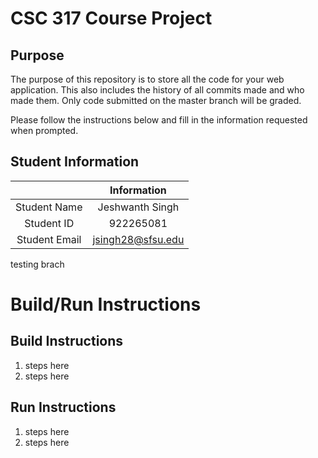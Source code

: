 # CSC 317 Course Project

## Purpose

The purpose of this repository is to store all the code for your web application. This also includes the history of all commits made and who made them. Only code submitted on the master branch will be graded.

Please follow the instructions below and fill in the information requested when prompted.

## Student Information

|               | Information   |
|:-------------:|:-------------:|
| Student Name  | Jeshwanth Singh    |
| Student ID    | 922265081  |
| Student Email | jsingh28@sfsu.edu    |

testing brach


# Build/Run Instructions

## Build Instructions
1. steps here
2. steps here

## Run Instructions
1. steps here
2. steps here 
